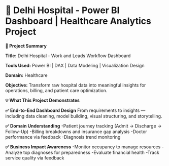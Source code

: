 # 💼 Delhi Hospital - Power BI Dashboard | Healthcare Analytics Project

**📌 Project Summary**

**Title:** Delhi Hospital - Work and Leads Workflow Dashboard

**Tools Used:** Power BI | DAX | Data Modeling | Visualization Design

**Domain:** Healthcare

**Objective:** Transform raw hospital data into meaningful insights for operations, billing, and patient care optimization.



**💡 What This Project Demonstrates**

**✅ End-to-End Dashboard Design**
From requirements to insights — including data cleaning, model building, visual structuring, and storytelling.

**✅ Domain Understanding**
-Patient journey tracking (Admit → Discharge → Follow-Up)
-Billing breakdowns and insurance gap analysis
-Doctor performance via feedback
-Diagnosis trend monitoring

**✅ Business Impact Awareness**
-Monitor occupancy to manage resources
-Analyze top diagnoses for preparedness
-Evaluate financial health
-Track service quality via feedback
